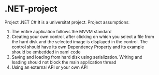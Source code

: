 # .NET-project
Project .NET C#
It is a universitat project. 
Project assumptions:
  1) The entire application follows the MVVM standard
  2) Creating your own control, after clicking on which you select a file from the hard disk and the selected image is 
  displayed in the control. The control should have its own Dependency Property and its example should be embedded in xaml code
  3) Saving and loading from hard disk using serialization. Writing and loading should not block the main application thread
  4) Using an external API or your own API
  
